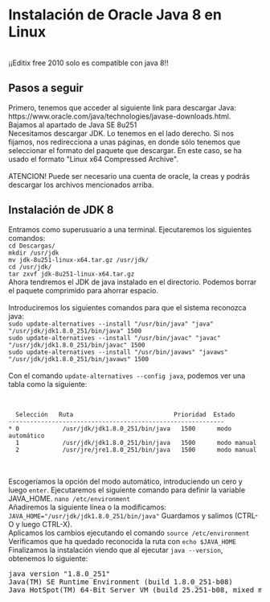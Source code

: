 <h1>Instalación de Oracle Java 8 en Linux</h1>
<br>
¡¡Editix free 2010 solo es compatible con java 8!!
<br>
<h2>Pasos a seguir</h2>
<p>Primero, tenemos que acceder al siguiente link para descargar Java: https://www.oracle.com/java/technologies/javase-downloads.html.
<br>Bajamos al apartado de Java SE 8u251
<br>Necesitamos descargar JDK. Lo tenemos en el lado derecho. Si nos fijamos, nos redirecciona a unas páginas, en donde sólo tenemos
que seleccionar el formato del paquete que descargar. En este caso, se ha usado el formato "Linux x64 Compressed Archive".
<br>
<br>ATENCION! Puede ser necesario una cuenta de oracle, la creas y podrás descargar los archivos mencionados arriba.
<h2>Instalación de JDK 8</h2>
Entramos como superusuario a una terminal. Ejecutaremos los siguientes comandos:
<br>
<code>cd Descargas/</code>
<br>
<code>mkdir /usr/jdk</code>
<br>
<code>mv jdk-8u251-linux-x64.tar.gz /usr/jdk/</code>
<br>
<code>cd /usr/jdk/</code>
<br>
<code>tar zxvf jdk-8u251-linux-x64.tar.gz</code>
<br>
Ahora tendremos el JDK de java instalado en el directorio. Podemos borrar el paquete comprimido para ahorrar espacio.
<br><br>
Introduciremos los siguientes comandos para que el sistema reconozca java:
<br>
<code>sudo update-alternatives --install "/usr/bin/java" "java" "/usr/jdk/jdk1.8.0_251/bin/java" 1500</code>
<br>
<code>sudo update-alternatives --install "/usr/bin/javac" "javac" "/usr/jdk/jdk1.8.0_251/bin/javac" 1500</code>
<br>
<code>sudo update-alternatives --install "/usr/bin/javaws" "javaws" "/usr/jdk/jdk1.8.0_251/bin/javaws" 1500</code>
<br><br>
Con el comando <code>update-alternatives --config java</code>, podemos ver una tabla como la siguiente:
<br>
<br>
<pre>
<code>
  Selección   Ruta                            Prioridad  Estado
------------------------------------------------------------
* 0            /usr/jdk/jdk1.8.0_251/bin/java   1500      modo automático
  1            /usr/jdk/jdk1.8.0_251/bin/java   1500      modo manual
  2            /usr/jre/jre1.8.0_251/bin/java   1500      modo manual
</code>
</pre>
<br>
Escogeríamos la opción del modo automático, introduciendo un cero y luego <code>enter</code>. 
Ejecutaremos el siguiente comando para definir la variable JAVA_HOME.
<code>nano /etc/environment</code>
<br>
Añadiremos la siguiente línea o la modificamos:
<code>JAVA_HOME="/usr/jdk/jdk1.8.0_251/bin/java"</code>
Guardamos y salimos (CTRL-O y luego CTRL-X).
<br>
Aplicamos los cambios ejecutando el comando 
<code>source /etc/environment</code>
<br>
Verificamos que ha quedado reconocida la ruta con 
<code>echo $JAVA_HOME</code>
<br>
Finalizamos la instalación viendo que al ejecutar <code>java --version</code>, obtenemos lo siguiente:
<pre>
java version "1.8.0_251"
Java(TM) SE Runtime Environment (build 1.8.0_251-b08)
Java HotSpot(TM) 64-Bit Server VM (build 25.251-b08, mixed mode)
</pre>
</p>
